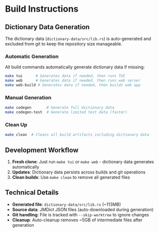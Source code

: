 # Build Instructions

## Dictionary Data Generation

The dictionary data (`dictionary-data/src/lib.rs`) is auto-generated and excluded from git to keep the repository size manageable. 

### Automatic Generation
All build commands automatically generate dictionary data if missing:
```bash
make tui      # Generates data if needed, then runs TUI
make web      # Generates data if needed, then runs web server  
make web-build # Generates data if needed, then builds web app
```

### Manual Generation
```bash
make codegen       # Generate full dictionary data
make codegen-test  # Generate limited test data (faster)
```

### Clean Up
```bash
make clean  # Cleans all build artifacts including dictionary data
```

## Development Workflow

1. **Fresh clone**: Just run `make tui` or `make web` - dictionary data generates automatically
2. **Updates**: Dictionary data persists across builds and git operations
3. **Clean builds**: Use `make clean` to remove all generated files

## Technical Details

- **Generated file**: `dictionary-data/src/lib.rs` (~113MB)
- **Source data**: JMDict JSON files (auto-downloaded during generation)  
- **Git handling**: File is tracked with `--skip-worktree` to ignore changes
- **Cleanup**: Auto-cleanup removes ~5GB of intermediate files after generation